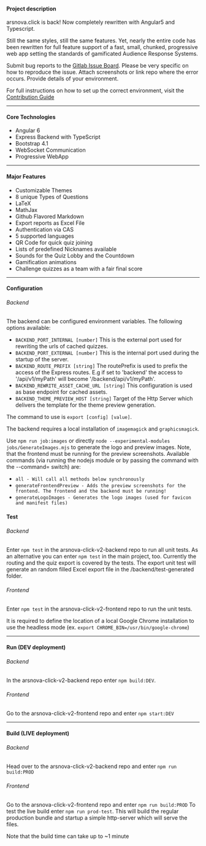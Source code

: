 #### Project description

arsnova.click is back! Now completely rewritten with Angular5 and Typescript.

Still the same styles, still the same features. Yet, nearly the entire code has been rewritten for full feature support of a fast, small, chunked, progressive web app setting the standards of gamificated Audience Response Systems.

Submit bug reports to the [Gitlab Issue Board](https://git.thm.de/arsnova/arsnova.click-v2/issues). Please be very specific on how to reproduce the issue. Attach screenshots or link repo where the error occurs. Provide details of your environment.

For full instructions on how to set up the correct environment, visit the [Contribution Guide](./CONTRIBUTING.md)

---
#### Core Technologies
- Angular 6
- Express Backend with TypeScript
- Bootstrap 4.1
- WebSocket Communication
- Progressive WebApp

---
#### Major Features
- Customizable Themes
- 8 unique Types of Questions
- LaTeX
- MathJax
- Github Flavored Markdown
- Export reports as Excel File
- Authentication via CAS
- 5 supported languages
- QR Code for quick quiz joining
- Lists of predefined Nicknames available
- Sounds for the Quiz Lobby and the Countdown
- Gamification animations
- Challenge quizzes as a team with a fair final score

---
#### Configuration

###### Backend
The backend can be configured environment variables. The following options available:
- `BACKEND_PORT_INTERNAL [number]` This is the external port used for rewriting the urls of cached quizzes.
- `BACKEND_PORT_EXTERNAL [number]` This is the internal port used during the startup of the server.
- `BACKEND_ROUTE_PREFIX [string]` The routePrefix is used to prefix the access of the Express routes. E.g if set to 'backend' the access to '/api/v1/myPath' will become '/backend/api/v1/myPath'.
- `BACKEND_REWRITE_ASSET_CACHE_URL [string]` This configuration is used as base endpoint for cached assets.
- `BACKEND_THEME_PREVIEW_HOST [string]` Target of the Http Server which delivers the template for the theme preview generation.

The command to use is `export [config] [value]`.

The backend requires a local installation of `imagemagick` and `graphicsmagick`.

Use `npm run job:images` or directly `node --experimental-modules jobs/GenerateImages.mjs` to generate the logo and preview images. Note, that the frontend must be running for the preview screenshots.
Available commands (via running the nodejs module or by passing the command with the --command= switch) are:
- `all - Will call all methods below synchronously`
- `generateFrontendPreview - Adds the preview screenshots for the frontend. The frontend and the backend must be running!`
- `generateLogoImages - Generates the logo images (used for favicon and manifest files)`

#### Test
###### Backend
Enter `npm test` in the arsnova-click-v2-backend repo to run all unit tests. As an alternative you can enter `npm test` in the main project, too.
Currently the routing and the quiz export is covered by the tests. The export unit test will generate an random filled Excel export file in the /backend/test-generated folder.

###### Frontend
Enter `npm test` in the arsnova-click-v2-frontend repo to run the unit tests.

It is required to define the location of a local Google Chrome installation to use the headless mode (ex. `export CHROME_BIN=/usr/bin/google-chrome`)

---
#### Run (DEV deployment)

###### Backend
In the arsnova-click-v2-backend repo enter `npm build:DEV`.

###### Frontend
Go to the arsnova-click-v2-frontend repo and enter `npm start:DEV`

---
#### Build (LIVE deployment)

###### Backend
Head over to the arsnova-click-v2-backend repo and enter `npm run build:PROD`

###### Frontend
Go to the arsnova-click-v2-frontend repo and enter `npm run build:PROD`
To test the live build enter `npm run prod-test`. This will build the regular production bundle and startup a simple http-server which will serve the files.

Note that the build time can take up to ~1 minute
